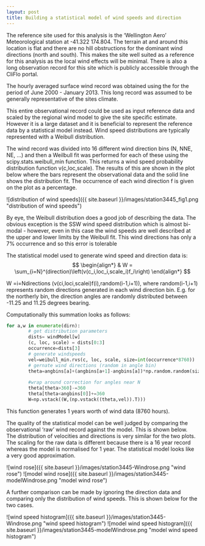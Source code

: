 ```yaml
---
layout: post
title: Building a statistical model of wind speeds and direction
---
```


The reference site used for this analysis is the ‘Wellington Aero’ Meteorological station at -41.322 174.804. The terrain at and around this location is flat and there are no hill obstructions for the dominant wind directions (north and south). This makes the site well suited as a reference for this analysis as the local wind effects will be minimal. There is also a long observation record for this site which is publicly accessible through the CliFlo portal.

The hourly averaged surface wind record was obtained using the for the period of June 2000 - January 2013. This long record was assumed to be generally representative of the sites climate.

This entire observational record could be used as input reference data and scaled by the regional wind model to give the site specific estimate. However it is a large dataset and it is beneficial to represent the reference data by a statistical model instead. Wind speed distributions are typically represented with a Weibull distribution. 

The wind record was divided into 16 different wind direction bins (N, NNE, NE, …) and then a Weilbull fit was performed for each of these using the scipy.stats.weibull_min function. This returns a wind speed probability distribution function v(c,loc,scale). The results of this are shown in the plot below where the bars represent the observational data and the solid line shows the distribution fit. The occurrence of each wind direction f is given on the plot as a percentage.

![distribution of wind speeds]({{ site.baseurl }}/images/station3445_fig1.png "distribution of wind speeds")

By eye, the Weibull distribution does a good job of describing the data. The obvious exception is the SSW wind speed distribution which is almost bi-modal - however, even in this case the wind speeds are well described at the upper and lower limits by the Weibull fit. This wind directions has only a 7% occurrence and so this error is tolerable

The statistical model used to generate wind speed and direction data is:
$$
\begin{align*}
  & W = \sum_{i=N}^(direction)\left(v(c_i,loc_i,scale_i)f_i\right)
\end{align*}
$$

W =i=Ndirections   (v(ci,loci,scalei)f(i),random(i-1,i+1)),
where random(i-1,i+1) represents random directions generated in each wind direction bin. E.g. for the northerly bin, the direction angles are randomly distributed between -11.25 and 11.25 degrees bearing.

Computationally this summation looks as follows:
```python
for a,w in enumerate(dirn):
        # get distribution parameters
        dists= windModel[w] 
        (c, loc, scale) = dists[0:3]
        occurrence=dists[3]
        # generate windspeeds
        vel=weibull_min.rvs(c, loc, scale, size=int(occurrence*8760))
        # gernate wind directions (random in angle bin)
        theta=angbins[a]+(angbins[a+1]-angbins[a])*np.random.random(size=int(dists[3]*8760))
        
        #wrap around correction for angles near N
        theta[theta>360]-=360
        theta[theta<angbins[0]]+=360
        W=np.vstack((W,(np.vstack((theta,vel)).T)))
```
This function generates 1 years worth of wind data (8760 hours).

The quality of the statistical model can be well judged by comparing the observational ‘raw’ wind record against the model. This is shown below. The distribution of velocities and directions is very similar for the two plots. The scaling for the raw data is different because there is a 16 year record whereas the model is normalised for 1 year. The statistical model looks like a very good approximation.

![wind rose]({{ site.baseurl }}/images/station3445-Windrose.png "wind rose")
![model wind rose]({{ site.baseurl }}/images/station3445-modelWindrose.png "model wind rose")


A further comparison can be made by ignoring the direction data and comparing only the distribution of wind speeds. This is shown below for the two cases.  

![wind speed histogram]({{ site.baseurl }}/images/station3445-Windrose.png "wind speed histogram")
![model wind speed histogram]({{ site.baseurl }}/images/station3445-modelWindrose.png "model wind speed histogram")

